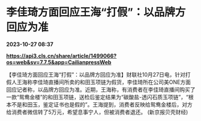 # 李佳琦方面回应王海“打假”：以品牌方回应为准

**2023-10-27 08:37**

**https://api3.cls.cn/share/article/1499066?os=web&sv=7.7.5&app=CailianpressWeb**

【李佳琦方面回应王海“打假”：以品牌方回应为准】财联社10月27日电，针对打假人王海称李佳琦直播间所卖的和田玉项链为假货，李佳琦所在公司美ONE方面回应记者称，以品牌方回应为准。近期，王海称，有消费者在李佳琦直播间购买了一款“鸳鸯金楼”的和田玉项链，送检后鉴定结果为“碳酸盐-透闪石质玉项链”，“根本不是和田玉，鉴定证书也是假的”。王海提到，消费者反映给鸳鸯金楼后，对方给消费者微信转了5万元，希望息事宁人，但被消费者退还。 (新京报贝壳财经)